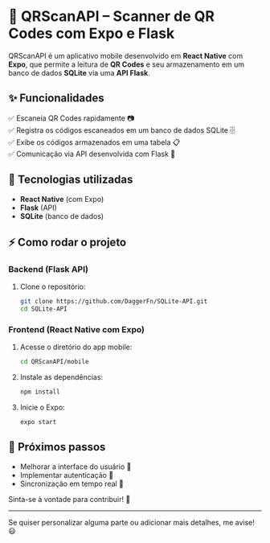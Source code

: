 # 📱 QRScanAPI – Scanner de QR Codes com Expo e Flask  

QRScanAPI é um aplicativo mobile desenvolvido em **React Native** com **Expo**, que permite a leitura de **QR Codes** e seu armazenamento em um banco de dados **SQLite** via uma **API Flask**.  

## ✨ Funcionalidades  
✅ Escaneia QR Codes rapidamente 📷  
✅ Registra os códigos escaneados em um banco de dados SQLite 🗄️  
✅ Exibe os códigos armazenados em uma tabela 📋  
✅ Comunicação via API desenvolvida com Flask 🔗  

## 🚀 Tecnologias utilizadas  
- **React Native** (com Expo)  
- **Flask** (API)  
- **SQLite** (banco de dados)  

## ⚡ Como rodar o projeto  

### Backend (Flask API)  
1. Clone o repositório:  
   ```bash
   git clone https://github.com/DaggerFn/SQLite-API.git
   cd SQLite-API

   ```
   
### Frontend (React Native com Expo)  
1. Acesse o diretório do app mobile:  
   ```bash
   cd QRScanAPI/mobile
   ```
2. Instale as dependências:  
   ```bash
   npm install
   ```
3. Inicie o Expo:  
   ```bash
   expo start
   ```

## 📌 Próximos passos  
- Melhorar a interface do usuário 🎨  
- Implementar autenticação 🔐  
- Sincronização em tempo real 🔄  

Sinta-se à vontade para contribuir! 🚀  

---

Se quiser personalizar alguma parte ou adicionar mais detalhes, me avise! 😃